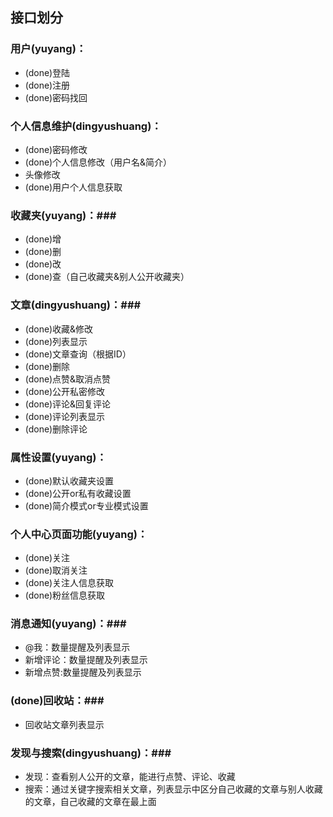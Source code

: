 ## 接口划分 ##

### 用户(yuyang)： ###

- (done)登陆
- (done)注册
- (done)密码找回

### 个人信息维护(dingyushuang)： ###

- (done)密码修改
- (done)个人信息修改（用户名&简介）
- 头像修改
- (done)用户个人信息获取

### 收藏夹(yuyang)：###

- (done)增
- (done)删
- (done)改
- (done)查（自己收藏夹&别人公开收藏夹）

### 文章(dingyushuang)：###

- (done)收藏&修改
- (done)列表显示
- (done)文章查询（根据ID）
- (done)删除
- (done)点赞&取消点赞
- (done)公开私密修改
- (done)评论&回复评论
- (done)评论列表显示
- (done)删除评论

### 属性设置(yuyang)： ###

- (done)默认收藏夹设置
- (done)公开or私有收藏设置
- (done)简介模式or专业模式设置

### 个人中心页面功能(yuyang)： ###

- (done)关注
- (done)取消关注
- (done)关注人信息获取
- (done)粉丝信息获取

### 消息通知(yuyang)：###

- @我：数量提醒及列表显示
- 新增评论：数量提醒及列表显示
- 新增点赞:数量提醒及列表显示

### (done)回收站：###

- 回收站文章列表显示

### 发现与搜索(dingyushuang)：###

- 发现：查看别人公开的文章，能进行点赞、评论、收藏
- 搜索：通过关键字搜索相关文章，列表显示中区分自己收藏的文章与别人收藏的文章，自己收藏的文章在最上面